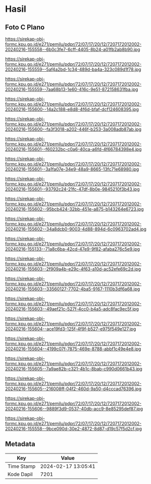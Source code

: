 # Hasil

## Foto C Plano

https://sirekap-obj-formc.kpu.go.id/e271/pemilu/pdpr/72/07/17/20/12/7207172012002-20240216-155558--6b0c3fe7-6cff-4405-8b24-a01fb2ab8b90.jpg

https://sirekap-obj-formc.kpu.go.id/e271/pemilu/pdpr/72/07/17/20/12/7207172012002-20240216-155559--5af4a2bd-1c34-489d-ba4a-323c089d1f78.jpg

https://sirekap-obj-formc.kpu.go.id/e271/pemilu/pdpr/72/07/17/20/12/7207172012002-20240216-155559--7aa68b13-1e60-416c-9e51-872158631fba.jpg

https://sirekap-obj-formc.kpu.go.id/e271/pemilu/pdpr/72/07/17/20/12/7207172012002-20240216-155600--14a2c188-e8d8-4f6d-bfaf-dcf124608395.jpg

https://sirekap-obj-formc.kpu.go.id/e271/pemilu/pdpr/72/07/17/20/12/7207172012002-20240216-155600--fa3f3018-a202-446f-b253-3a008adb87ab.jpg

https://sirekap-obj-formc.kpu.go.id/e271/pemilu/pdpr/72/07/17/20/12/7207172012002-20240216-155601--f60232bc-c0a6-40ca-a6fd-4f66784398e4.jpg

https://sirekap-obj-formc.kpu.go.id/e271/pemilu/pdpr/72/07/17/20/12/7207172012002-20240216-155601--3a1fa07e-34e9-48a9-8665-13fc71e68980.jpg

https://sirekap-obj-formc.kpu.go.id/e271/pemilu/pdpr/72/07/17/20/12/7207172012002-20240216-155601--93792c24-21fc-47df-8b0e-9845210f3b43.jpg

https://sirekap-obj-formc.kpu.go.id/e271/pemilu/pdpr/72/07/17/20/12/7207172012002-20240216-155602--95bcb424-32bb-451e-a875-b143264e6723.jpg

https://sirekap-obj-formc.kpu.go.id/e271/pemilu/pdpr/72/07/17/20/12/7207172012002-20240216-155602--34a8dcb0-9003-4d88-894d-6c0963702ad4.jpg

https://sirekap-obj-formc.kpu.go.id/e271/pemilu/pdpr/72/07/17/20/12/7207172012002-20240216-155133--71a8c6ba-42cd-47e9-9f82-afaba276c5e9.jpg

https://sirekap-obj-formc.kpu.go.id/e271/pemilu/pdpr/72/07/17/20/12/7207172012002-20240216-155603--2f909a4b-e29c-4f63-a10d-ac52efe69c2d.jpg

https://sirekap-obj-formc.kpu.go.id/e271/pemilu/pdpr/72/07/17/20/12/7207172012002-20240216-155603--33560127-7702-4ba5-9167-1110b3df6a68.jpg

https://sirekap-obj-formc.kpu.go.id/e271/pemilu/pdpr/72/07/17/20/12/7207172012002-20240216-155603--49aef21c-527f-4cc0-b4a5-adc8fac9ec5f.jpg

https://sirekap-obj-formc.kpu.go.id/e271/pemilu/pdpr/72/07/17/20/12/7207172012002-20240216-155604--ace19fd3-125f-4f9f-b527-e975f549e127.jpg

https://sirekap-obj-formc.kpu.go.id/e271/pemilu/pdpr/72/07/17/20/12/7207172012002-20240216-155604--4199c07f-7875-469e-8788-abbf1c49e4e8.jpg

https://sirekap-obj-formc.kpu.go.id/e271/pemilu/pdpr/72/07/17/20/12/7207172012002-20240216-155605--7a9ae82b-c321-4b1c-8bab-c990d0661b43.jpg

https://sirekap-obj-formc.kpu.go.id/e271/pemilu/pdpr/72/07/17/20/12/7207172012002-20240216-155605--216008ff-04f2-460d-9a50-d4cccad76396.jpg

https://sirekap-obj-formc.kpu.go.id/e271/pemilu/pdpr/72/07/17/20/12/7207172012002-20240216-155606--9889f3d9-0537-40db-acc9-8e85295def87.jpg

https://sirekap-obj-formc.kpu.go.id/e271/pemilu/pdpr/72/07/17/20/12/7207172012002-20240216-155558--9bce090d-30e2-4872-8d87-d19c57f5d2cf.jpg


## Metadata

| Key        | Value               |
| ---------- | ------------------- |
| Time Stamp | 2024-02-17 13:05:41 |
| Kode Dapil | 7201                |



